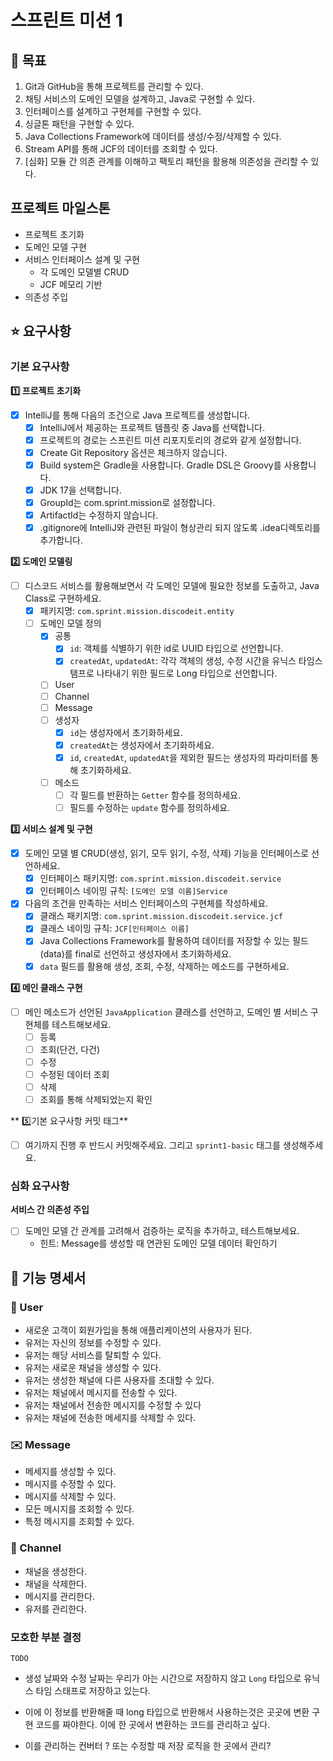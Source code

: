 # 스프린트 미션 1

## 🚀 목표

1. Git과 GitHub을 통해 프로젝트를 관리할 수 있다.
2. 채팅 서비스의 도메인 모델을 설계하고, Java로 구현할 수 있다.
3. 인터페이스를 설계하고 구현체를 구현할 수 있다.
4. 싱글톤 패턴을 구현할 수 있다.
5. Java Collections Framework에 데이터를 생성/수정/삭제할 수 있다.
6. Stream API를 통해 JCF의 데이터를 조회할 수 있다.
7. [심화] 모듈 간 의존 관계를 이해하고 팩토리 패턴을 활용해 의존성을 관리할 수 있다.

## 프로젝트 마일스톤

- 프로젝트 초기화
- 도메인 모델 구현
- 서비스 인터페이스 설계 및 구현
    - 각 도메인 모델별 CRUD
    - JCF 메모리 기반
- 의존성 주입

## ⭐ 요구사항

### 기본 요구사항

**1️⃣ 프로젝트 초기화**

- [x] IntelliJ를 통해 다음의 조건으로 Java 프로젝트를 생성합니다.
    - [x]  IntelliJ에서 제공하는 프로젝트 템플릿 중 Java를 선택합니다.
    - [x]  프로젝트의 경로는 스프린트 미션 리포지토리의 경로와 같게 설정합니다.
    - [x]  Create Git Repository 옵션은 체크하지 않습니다.
    - [x]  Build system은 Gradle을 사용합니다. Gradle DSL은 Groovy를 사용합니다.
    - [x]  JDK 17을 선택합니다.
    - [x]  GroupId는 com.sprint.mission로 설정합니다.
    - [x]  ArtifactId는 수정하지 않습니다.
    - [x]  .gitignore에 IntelliJ와 관련된 파일이 형상관리 되지 않도록 .idea디렉토리를 추가합니다.

**2️⃣ 도메인 모델링**

- [ ] 디스코드 서비스를 활용해보면서 각 도메인 모델에 필요한 정보를 도출하고, Java Class로 구현하세요.
    - [x] 패키지명: `com.sprint.mission.discodeit.entity`
    - [ ] 도메인 모델 정의
        - [x] 공통
            - [x] `id`: 객체를 식별하기 위한 id로 UUID 타입으로 선언합니다.
            - [x] `createdAt`, `updatedAt`: 각각 객체의 생성, 수정 시간을 유닉스 타임스탬프로 나타내기 위한 필드로 Long 타입으로 선언합니다.
        -[ ] User
        - [ ] Channel
        - [ ] Message
        -[ ] 생성자
            - [x] `id`는 생성자에서 초기화하세요.
            - [x] `createdAt`는 생성자에서 초기화하세요.
            - [x] `id`, `createdAt`, `updatedAt`을 제외한 필드는 생성자의 파라미터를 통해 초기화하세요.
        - [ ] 메소드
            - [ ] 각 필드를 반환하는 `Getter` 함수를 정의하세요.
            - [ ] 필드를 수정하는 `update` 함수를 정의하세요.

**3️⃣ 서비스 설계 및 구현**

- [x] 도메인 모델 별 CRUD(생성, 읽기, 모두 읽기, 수정, 삭제) 기능을 인터페이스로 선언하세요.
    - [x] 인터페이스 패키지명: `com.sprint.mission.discodeit.service`
    - [x] 인터페이스 네이밍 규칙: `[도메인 모델 이름]Service`
- [x] 다음의 조건을 만족하는 서비스 인터페이스의 구현체를 작성하세요.
    - [x] 클래스 패키지명: `com.sprint.mission.discodeit.service.jcf`
    - [x] 클래스 네이밍 규칙: `JCF[인터페이스 이름]`
    - [x] Java Collections Framework를 활용하여 데이터를 저장할 수 있는 필드(data)를 final로 선언하고 생성자에서 초기화하세요.
    - [x] `data` 필드를 활용해 생성, 조회, 수정, 삭제하는 메소드를 구현하세요.

**4️⃣ 메인 클래스 구현**

- [ ] 메인 메소드가 선언된 `JavaApplication` 클래스를 선언하고, 도메인 별 서비스 구현체를 테스트해보세요.
    - [ ] 등록
    - [ ] 조회(단건, 다건)
    - [ ] 수정
    - [ ] 수정된 데이터 조회
    - [ ] 삭제
    - [ ] 조회를 통해 삭제되었는지 확인

** 5️⃣기본 요구사항 커밋 태그**

- [ ] 여기까지 진행 후 반드시 커밋해주세요. 그리고 `sprint1-basic` 태그를 생성해주세요.

### 심화 요구사항

**서비스 간 의존성 주입**

- [ ] 도메인 모델 간 관계를 고려해서 검증하는 로직을 추가하고, 테스트해보세요.
    - 힌트: Message를 생성할 때 연관된 도메인 모델 데이터 확인하기

## 📝 기능 명세서

### 🚶 User

- 새로운 고객이 회원가입을 통해 애플리케이션의 사용자가 된다.
- 유저는 자신의 정보를 수정할 수 있다.
- 유저는 해당 서비스를 탈퇴할 수 있다.
- 유저는 새로운 채널을 생성할 수 있다.
- 유저는 생성한 채널에 다른 사용자를 초대할 수 있다.
- 유저는 채널에서 메시지를 전송할 수 있다.
- 유저는 채널에서 전송한 메시지를 수정할 수 있다
- 유저는 채널에 전송한 메세지를 삭제할 수 있다.

### ✉️ Message

- 메세지를 생성할 수 있다.
- 메시지를 수정할 수 있다.
- 메시지를 삭제할 수 있다.
- 모든 메시지를 조회할 수 있다.
- 특정 메시지를 조회할 수 있다.

### 🚪 Channel

- 채널을 생성한다.
- 채널을 삭제한다.
- 메시지를 관리한다.
- 유저를 관리한다.


### 모호한 부분 결정

`TODO`

- 생성 날짜와 수정 날짜는 우리가 아는 시간으로 저장하지 않고 `Long` 타입으로 유닉스 타임 스태프로 저장하고 있는다.

- 이에 이 정보를 반환해줄 때 long 타입으로 반환해서 사용하는것은 곳곳에 변환 구현 코드를 짜야한다. 이에 한 곳에서 변환하는 코드를 관리하고 싶다.

- 이를 관리하는 컨버터 ? 또는 수정할 때 저장 로직을 한 곳에서 관리?
